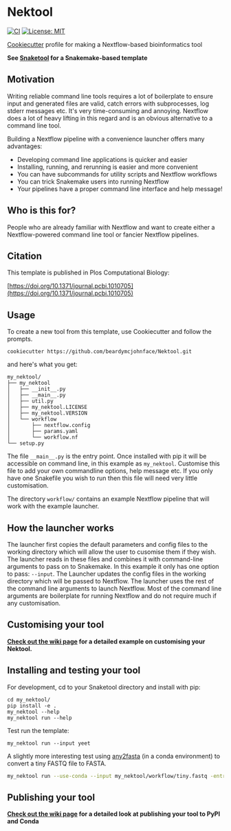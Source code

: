 # Nektool

[![CI](https://github.com/beardymcjohnface/Nektool/actions/workflows/python-app.yml/badge.svg)](https://github.com/beardymcjohnface/Nektool/actions/workflows/python-app.yml)
[![License: MIT](https://img.shields.io/badge/License-MIT-yellow.svg)](https://opensource.org/licenses/MIT)

[Cookiecutter](https://github.com/cookiecutter/cookiecutter) profile for making a Nextflow-based bioinformatics tool

__See [Snaketool](https://github.com/beardymcjohnface/Snaketool) for a Snakemake-based template__

## Motivation

Writing reliable command line tools requires a lot of boilerplate to ensure input and generated
files are valid, catch errors with subprocesses, log stderr messages etc. It's very time-consuming and annoying.
Nextflow does a lot of heavy lifting in this regard and is an obvious alternative to a command line tool.

Building a Nextflow pipeline with a convenience launcher offers many advantages:
- Developing command line applications is quicker and easier
- Installing, running, and rerunning is easier and more convenient
- You can have subcommands for utility scripts and Nextflow workflows
- You can trick Snakemake users into running Nextflow
- Your pipelines have a proper command line interface and help message!

## Who is this for?

People who are already familiar with Nextflow and want to create either a Nextflow-powered command line 
tool or fancier Nextflow pipelines.

## Citation

This template is published in Plos Computational Biology:

[https://doi.org/10.1371/journal.pcbi.1010705](https://doi.org/10.1371/journal.pcbi.1010705)

## Usage

To create a new tool from this template, use Cookiecutter and follow the prompts.

```shell
cookiecutter https://github.com/beardymcjohnface/Nektool.git
```

and here's what you get:

```text
my_nektool/
├── my_nektool
│   ├── __init__.py
│   ├── __main__.py
│   ├── util.py
│   ├── my_nektool.LICENSE
│   ├── my_nektool.VERSION
│   └── workflow
│       ├── nextflow.config
│       ├── params.yaml
│       └── workflow.nf
└── setup.py
```

The file `__main__.py` is the entry point.
Once installed with pip it will be accessible on command line, in this example as `my_nektool`.
Customise this file to add your own commandline options, help message etc.
If you only have one Snakefile you wish to run then this file will need very little customisation.

The directory `workflow/` contains an example Nextflow pipeline that will work with the example launcher.

## How the launcher works

The launcher first copies the default parameters and config files to the working directory which will allow the user to 
cusomise them if they wish. The launcher reads in these files and combines it with command-line arguments to pass on to 
Snakemake. In this example it only has one option to pass: `--input`. The Launcher updates the config files in the 
working directory which will be passed to Nextflow. The launcher uses the rest of the command line arguments 
to launch Nextflow. Most of the command line arguments are boilerplate for running Nextflow and do not require much if
any customisation.

## Customising your tool

__[Check out the wiki page](https://github.com/beardymcjohnface/Nektool/wiki/Customising-your-Nektool) for a detailed example on customising your Nektool.__

## Installing and testing your tool

For development, cd to your Snaketool directory and install with pip:

```shell
cd my_nektool/
pip install -e .
my_nektool --help
my_nektool run --help
```

Test run the template:

```shell
my_nektool run --input yeet
```

A slightly more interesting test using [any2fasta](https://github.com/tseemann/any2fasta) (in a conda environment) to convert a tiny FASTQ file to FASTA. 

```sh
my_nektool run --use-conda --input my_nektool/workflow/tiny.fastq -entry convert2fasta 
```

## Publishing your tool

__[Check out the wiki page](https://github.com/beardymcjohnface/Snaketool/wiki/Publishing-your-Snaketool) for a detailed look at publishing your tool to PyPI and Conda__
